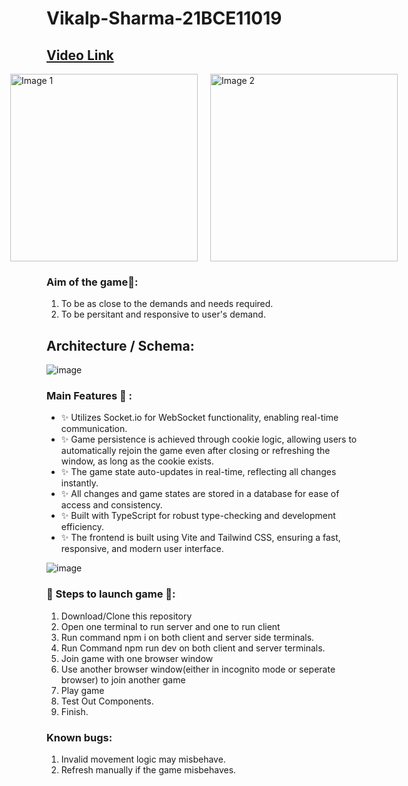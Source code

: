 # Vikalp-Sharma-21BCE11019

## [Video Link](https://drive.google.com/file/d/1zTMBvKh26uX61UXx9gjPz8TVallIIbf4/preview)

<div style="display: flex; justify-content: center; align-items: center; width: 100%;">
  <img src="https://github.com/user-attachments/assets/b63330a6-be94-43ed-90d6-2cbbb81c3832" alt="Image 1" style="width: 300px; margin: 0 10px;">
  <img src="https://github.com/user-attachments/assets/4a6d5159-b32d-4425-a8c4-d4901481c478" alt="Image 2" style="width: 300px; margin: 0 10px;">
</div>

### Aim of the game🎯:
1. To be as close to the demands and needs required.
2. To be persitant and responsive to user's demand.
## Architecture / Schema:
![image](https://github.com/user-attachments/assets/e697dcb5-2816-4f60-b764-0ea6891c5fcc)

### Main Features 📖 :

- ✨ Utilizes Socket.io for WebSocket functionality, enabling real-time communication.
- ✨ Game persistence is achieved through cookie logic, allowing users to automatically rejoin the game even after closing or refreshing the window, as long as the cookie exists.
- ✨ The game state auto-updates in real-time, reflecting all changes instantly.
- ✨ All changes and game states are stored in a database for ease of access and consistency.
- ✨ Built with TypeScript for robust type-checking and development efficiency.
- ✨ The frontend is built using Vite and Tailwind CSS, ensuring a fast, responsive, and modern user interface.

![image](https://github.com/user-attachments/assets/3246bee6-6b60-42cf-9476-52b0555ae224)

  
### 👣 Steps to launch game 👣:
1. Download/Clone this repository
2. Open one terminal to run server and one to run client
3. Run command npm i on both client and server side terminals.
4. Run Command npm run dev on both client and server terminals.
5. Join game with one browser window
6. Use another browser window(either in incognito mode or seperate browser) to join another game
7. Play game
8. Test Out Components.
9. Finish.

### Known bugs:
1. Invalid movement logic may misbehave.
2. Refresh manually if the game misbehaves.
